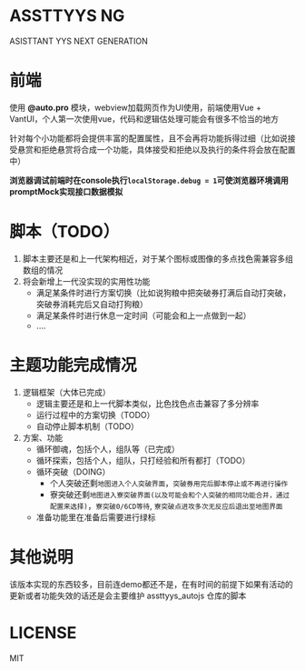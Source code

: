 # ASSTTYYS NG
ASISTTANT YYS NEXT GENERATION

# 前端
使用 **@auto.pro** 模块，webview加载网页作为UI使用，前端使用Vue + VantUI，个人第一次使用vue，代码和逻辑估处理可能会有很多不恰当的地方

针对每个小功能都将会提供丰富的配置属性，且不会再将功能拆得过细（比如说接受悬赏和拒绝悬赏将合成一个功能，具体接受和拒绝以及执行的条件将会放在配置中）

**浏览器调试前端时在console执行```localStorage.debug = 1```可使浏览器环境调用promptMock实现接口数据模拟**

# 脚本（TODO）
1. 脚本主要还是和上一代架构相近，对于某个图标或图像的多点找色需兼容多组数组的情况
2. 将会新增上一代没实现的实用性功能
   - 满足某条件时进行方案切换（比如说狗粮中把突破券打满后自动打突破，突破券消耗完后又自动打狗粮）
   - 满足某条件时进行休息一定时间（可能会和上一点做到一起）
   - ....

# 主题功能完成情况
1. 逻辑框架（大体已完成）
   - 逻辑主要还是和上一代脚本类似，比色找色点击兼容了多分辨率
   - 运行过程中的方案切换（TODO）
   - 自动停止脚本机制（TODO）
2. 方案、功能
   - 循环御魂，包括个人，组队等（已完成）
   - 循环探索，包括个人，组队，只打经验和所有都打（TODO）
   - 循环突破（DOING）
     - 个人突破还剩`地图进入个人突破界面`，`突破券用完后脚本停止或不再进行操作`
     - 寮突破还剩`地图进入寮突破界面(以及可能会和个人突破的相同功能合并，通过配置来选择)`，`寮突破0/6CD等待`, `寮突破点进攻多次无反应后退出至地图界面`
   - 准备功能里在准备后需要进行绿标
# 其他说明
该版本实现的东西较多，目前连demo都还不是，在有时间的前提下如果有活动的更新或者功能失效的话还是会主要维护 assttyys_autojs 仓库的脚本

# LICENSE

MIT
